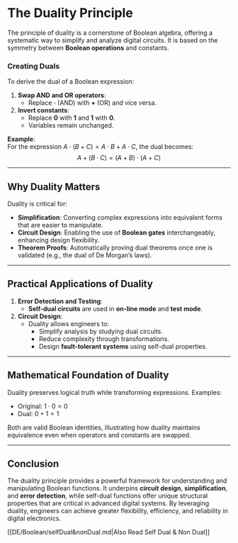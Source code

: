 # The Duality Principle  

The principle of duality is a cornerstone of Boolean algebra, offering a systematic way to simplify and analyze digital circuits. It is based on the symmetry between **Boolean operations** and constants.

### Creating Duals  

To derive the dual of a Boolean expression:  

1. **Swap AND and OR operators**:  
   - Replace **·** (AND) with **+** (OR) and vice versa.  
2. **Invert constants**:  
   - Replace **0** with **1** and **1** with **0**.  
   - Variables remain unchanged.  

**Example**:  
For the expression $A \cdot (B + C) = A \cdot B + A \cdot C$, the dual becomes:  
$$ A + (B \cdot C) = (A + B) \cdot (A + C) $$  

---

## Why Duality Matters  

Duality is critical for:  

- **Simplification**: Converting complex expressions into equivalent forms that are easier to manipulate.  
- **Circuit Design**: Enabling the use of **Boolean gates** interchangeably, enhancing design flexibility.  
- **Theorem Proofs**: Automatically proving dual theorems once one is validated (e.g., the dual of De Morgan’s laws).  



---



## Practical Applications of Duality  

1. **Error Detection and Testing**:  
   - **Self-dual circuits** are used in **on-line mode** and **test mode**.  
2. **Circuit Design**:  
   - Duality allows engineers to:  
     - Simplify analysis by studying dual circuits.  
     - Reduce complexity through transformations.  
     - Design **fault-tolerant systems** using self-dual properties.  

---

## Mathematical Foundation of Duality  

Duality preserves logical truth while transforming expressions. Examples:  

- Original: $1 \cdot 0 = 0$  
- Dual: $0 + 1 = 1$  

Both are valid Boolean identities, illustrating how duality maintains equivalence even when operators and constants are swapped.  

---

## Conclusion  

The duality principle provides a powerful framework for understanding and manipulating Boolean functions. It underpins **circuit design**, **simplification**, and **error detection**, while self-dual functions offer unique structural properties that are critical in advanced digital systems. By leveraging duality, engineers can achieve greater flexibility, efficiency, and reliability in digital electronics.

[[DE/Boolean/selfDual&nonDual.md|Also Read Self Dual & Non Dual]]